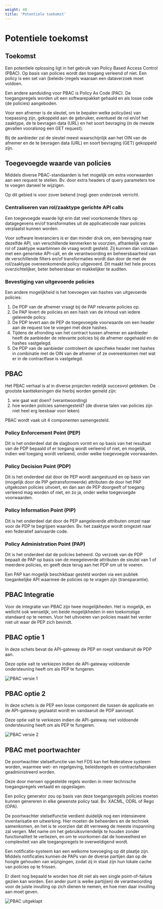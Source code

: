 ```yaml
---
weight: 40
title: 'Potentiele toekomst'
---
```


# Potentiele toekomst

## Toekomst

Een potentiele oplossing ligt in het gebruik van Policy Based Access Control (PBAC).
Op basis van policies wordt dan toegang verleend of niet.
Een policy is een set van (beleids-)regels waaraan een dataverzoek moet voldoen.

Een andere aanduiding voor PBAC is Policy As Code (PAC).
De toegangsregels worden uit een softwarepakket gehaald en als losse code (de policies) aangeboden.

Voor een afnemer is de sleutel, om te bepalen welke policy(ies) van toepassing zijn, gekoppeld aan de gebruiker,
eventueel de rol en/of het zaaktype, de te bevragen data (URL) en het soort bevraging (in de meeste gevallen vooralsnog een GET request).

Bij de aanbieder zal de sleutel meest waarschijnlijk aan het OIN van de afnemer en de te bevragen data (URL) en soort bevraging (GET) gekoppeld zijn.

## Toegevoegde waarde van policies

Middels diverse PBAC-standaarden is het mogelijk om extra voorwaarden aan een request te stellen.
Bv. door extra headers of query parameters toe te voegen danwel te wijzigen.

Op dit gebied is voor zover bekend (nog) geen onderzoek verricht.

### Centraliseren van rol/zaaktype gerichte API calls 

Een toegevoegde waarde ligt erin dat veel voorkomende filters op datagegevens en/of transformaties uit de applicatiecode naar policies verplaatst kunnen worden.

Voor software leveranciers is er dan minder druk om, een bevraging naar dezelfde API, van verschillende kenmerken te voorzien, afhankelijk van de rol of zaaktype waarbinnen de vraag wordt gesteld.
Zij kunnen dan volstaan met een generieke API-call, en de verantwoording en beheersbaarheid van de verschillende filters en/of transformaties wordt dan door de met de rol/zaaktype overeenkomende policy uitgevoerd.
Dit maakt het hele proces overzichtelijker, beter beheersbaar en makkelijker te auditen.

### Bevestiging van uitgevoerde policies

Een andere mogelijkheid is het toevoegen van hashes van uitgevoerde policies:
1. De PDP van de afnemer vraagt bij de PAP relevante policies op.
2. De PAP levert de policies en een hash van de inhoud van iedere geleverde policy.
3. De PDP levert aan de PEP de toegevoegde voorwaarde om een header aan de request toe te voegen met deze hashes.
4. Tijdens de afronding van het contract tussen afnemer en aanbieder heeft de aanbieder de relevante policies bij de afnemer opgehaald en de hashes vastgelegd.
5. De PDP van de aanbieder controleert de specifieke header met hashes in combinatie met de OIN van de afnemer of ze overeenkomen met wat er in de contractfase is vastgelegd.

## PBAC

Het PBAC verhaal is al in diverse projecten redelijk succesvol gebleken.
De grootste kanttekeningen die hierbij worden gemeld zijn:
1. wie gaat wat doen? (verantwoording)
2. hoe worden policies samengesteld? (de diverse talen van policies zijn niet heel erg leesbaar voor leken)

PBAC wordt vaak uit 4 componenten samengesteld.

### Policy Enforcement Point (PEP)

Dit is het onderdeel dat de slagboom vormt en op basis van het resultaat van de PDP bepaald of er toegang wordt verleend of niet, 
en mogelijk, indien wel toegang wordt verleend, onder welke toegevoegde voorwaarden.

### Policy Decision Point (PDP)

Dit is het onderdeel dat door de PEP wordt aangestuurd en op basis van (mogelijk door de PIP getransformeerde) attributen de door het PAP uitgekozen policies uitvoert,
en dan aan de PEP doorgeeft of toegang verleend mag worden of niet, en zo ja, onder welke toegevoegde voorwaarden.

### Policy Information Point (PIP)

Dit is het onderdeel dat door de PEP aangeleverde attributen omzet naar voor de PDP te begrijpen waarden.
Bv. het zaaktype wordt omgezet naar een federatief aanvaarde code.

### Policy Administration Point (PAP)

Dit is het onderdeel dat de policies beheerd.
Op verzoek van de PDP bepaalt de PAP op basis van de meegeleverde attributen de sleutel van 1 of meerdere policies,
en geeft deze terug aan het PDP om uit te voeren.

Een PAP kan mogelijk beschikbaar gesteld worden via een publiek toegankelijke API waarmee de policies op te vragen zijn (transparantie).

## PBAC Integratie

Voor de integratie van PBAC zijn twee mogelijkheden.
Het is mogelijk, en wellicht ook wenselijk, om beide mogelijkheden in een toekomstige standaard op te nemen.
Voor het uitvoeren van policies maakt het verder niet uit waar de PEP zich bevindt. 

## PBAC optie 1

In deze schets bevat de API-gateway de PEP en roept vandaaruit de PDP aan.

Deze optie valt te verkiezen indien de API-gateway voldoende ondersteuning heeft om als PEP te fungeren.

![PBAC versie 1](/architecture/modern-auth-pbac1.png)

## PBAC optie 2

In deze schets is de PEP een losse component die tussen de applicatie en de API-gateway geplaatst wordt en vandaaruit de PDP aanroept.

Deze optie valt te verkiezen indien de API-gateway niet voldoende ondersteuning heeft om als PEP te fungeren.

![PBAC versie 2](/architecture/modern-auth-pbac2.png)

## PBAC met poortwachter

De poortwachter stelselfunctie van het FDS kan het federatieve systeem worden,
waarmee wet- en regelgeving, beleidsregels en contractafspraken geadministreerd worden.

Deze door mensen opgestelde regels worden in meer technische toegangsregels vertaald en opgeslagen.

Een policy generator zou op basis van deze toegangsregels policies moeten kunnen genereren in elke gewenste policy taal.
Bv. XACML, ODRL of Rego (OPA).

De poortwachter stelselfunctie verdient duidelijk nog een intensievere inventarisatie en uitwerking.
Hier moeten de beheerders en de techniek samenkomen, 
en het is te voorzien dat dit verreweg de meeste inspanning zal vergen.
Met name om het gebruiksvriendelijk te houden zonder functionaliteit te verliezen,
en om te voorkomen dat de hoeveelheid en complexiteit van alle toegangsregels te overweldigend wordt.

Een notificatie-systeem kan een welkome toevoeging op dit plaatje zijn.
Middels notificaties kunnen de PAPs van de diverse partijen dan op de hoogte gehouden van wijzigingen,
zodat zij in staat zijn hun lokale cache van policies op te frissen.

Er dient nog bepaald te worden hoe dit niet als een single point-of-failure gezien kan worden.
Een ander punt is welke partij(en) de verantwoording voor de juiste invulling op zich dienen te nemen,
en hoe men daar invulling aan moet geven.

![PBAC uitgeklapt](/architecture/pbac1-poortwachter.png)

